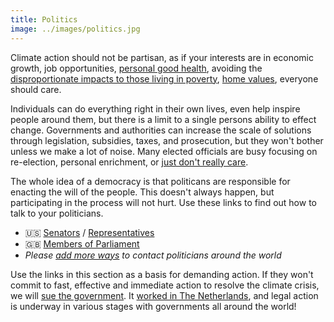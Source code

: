 ```yaml
---
title: Politics
image: ../images/politics.jpg
---
```


Climate action should not be partisan, as if your interests are in economic growth, job opportunities, [personal good health](https://www.theinvadingsea.com/2018/03/01/if-you-live-in-florida-doctors-say-climate-change-is-already-affecting-your-health/), avoiding the [disproportionate impacts to those living in poverty](https://www.theguardian.com/environment/2014/mar/31/climate-change-poor-suffer-most-un-report), [home values](https://www.theinvadingsea.com/2018/04/30/the-risk-of-sea-level-rise-is-chipping-away-at-miami-home-values-new-research-shows/), everyone should care. 

Individuals can do everything right in their own lives, even help inspire people
around them, but there is a limit to a single persons ability to effect change.
Governments and authorities can increase the scale of solutions through
legislation, subsidies, taxes, and prosecution, but they won't bother unless we
make a lot of noise. Many elected officials are busy focusing on re-election,
personal enrichment, or [just don't really care](https://www.nbcnews.com/politics/congress/senators-launch-bipartisan-climate-change-initiative-n1070286).

The whole idea of a democracy is that politicans are responsible for enacting the will of the people. This doesn't always happen, but participating in the process will not hurt. Use these links to find out how to talk to your politicians.

- 🇺🇸 [Senators](https://www.senate.gov/senators/How_to_correspond_senators.htm) / [Representatives](https://www.house.gov/representatives/find-your-representative)
- 🇬🇧 [Members of Parliament](https://www.parliament.uk/get-involved/contact-your-mp/)
- _Please [add more ways](https://github.com/philsturgeon/awesome-earth/edit/master/src/categories/politics.md) to contact politicians around the world_

Use the links in this section as a basis for demanding action. If they won't commit to fast, effective and immediate action to resolve the climate crisis, we will [sue the government](https://www.ourchildrenstrust.org/). It [worked in The Netherlands](https://www.theguardian.com/environment/2018/oct/09/dutch-appeals-court-upholds-landmark-climate-change-ruling), and legal action is underway in various stages with governments all around the world!
